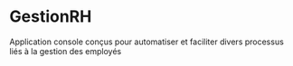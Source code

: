 # GestionRH
Application console conçus pour automatiser et faciliter divers processus liés à la gestion des employés
